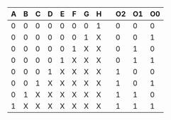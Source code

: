 | A | B | C | D | E | F | G | H || O2 | O1 | O0 |
| --- | --- | --- | --- | --- | --- | --- | --- | --- | --- | --- | --- |
| 0 | 0 | 0 | 0 | 0 | 0 | 0 | 1 | | 0 | 0 | 0 |
| 0 | 0 | 0 | 0 | 0 | 0 | 1 | X | | 0 | 0 | 1 |
| 0 | 0 | 0 | 0 | 0 | 1 | X | X | | 0 | 1 | 0 |
| 0 | 0 | 0 | 0 | 1 | X | X | X | | 0 | 1 | 1 |
| 0 | 0 | 0 | 1 | X | X | X | X | | 1 | 0 | 0 |
| 0 | 0 | 1 | X | X | X | X | X | | 1 | 0 | 1 | 
| 0 | 1 | X | X | X | X | X | X | | 1 | 1 | 0 |
| 1 | X | X | X | X | X | X | X | | 1 | 1 | 1 |
